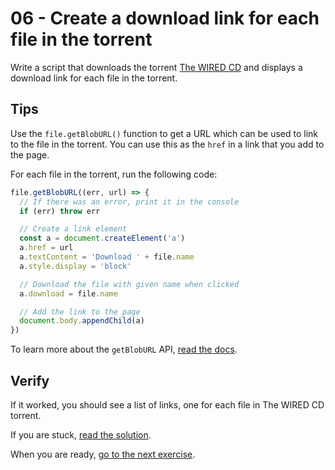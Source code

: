 # 06 - Create a download link for each file in the torrent

Write a script that downloads the torrent [The WIRED CD](https://webtorrent.io/torrents/wired-cd.torrent) and displays a download link for each file in the torrent.

## Tips

Use the `file.getBlobURL()` function to get a URL which can be used to link to the file in the torrent. You can use this as the `href` in a link that you add to the page.

For each file in the torrent, run the following code:

```js
file.getBlobURL((err, url) => {
  // If there was an error, print it in the console
  if (err) throw err

  // Create a link element
  const a = document.createElement('a')
  a.href = url
  a.textContent = 'Download ' + file.name
  a.style.display = 'block'

  // Download the file with given name when clicked
  a.download = file.name

  // Add the link to the page
  document.body.appendChild(a)
})
```

To learn more about the `getBlobURL` API, [read the docs](https://webtorrent.io/docs).

## Verify

If it worked, you should see a list of links, one for each file in The WIRED CD torrent.

If you are stuck, [read the solution](https://codepen.io/ferossity/pen/VwvJxox?editors=1010).

When you are ready, [go to the next exercise](07.md).
